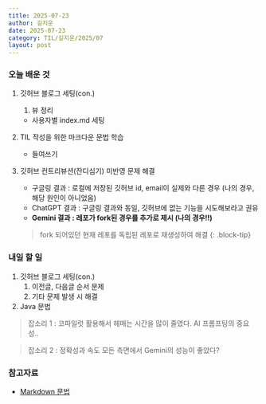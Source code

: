 ```yaml
---
title: 2025-07-23
author: 길지운
date: 2025-07-23
category: TIL/길지운/2025/07
layout: post
---
```


### 오늘 배운 것
1. 깃허브 블로그 세팅(con.)
   1. 뷰 정리
   - 사용자별 index.md 세팅

2. TIL 작성을 위한 마크다운 문법 학습
   - 들여쓰기

3. 깃허브 컨트리뷰션(잔디심기) 미반영 문제 해결
   - 구글링 결과 : 로컬에 저장된 깃허브 id, email이 실제와 다른 경우 (나의 경우, 해당 원인이 아니었음)
   - ChatGPT 결과 : 구글링 결과와 동일, 깃허브에 없는 기능을 시도해보라고 권유
   - **Gemini 결과 : 레포가 fork된 경우를 추가로 제시 (나의 경우!!)**

   > fork 되어있던 현재 레포를 독립된 레포로 재생성하여 해결
   {: .block-tip}

### 내일 할 일
1. 깃허브 블로그 세팅(con.)
   1. 이전글, 다음글 순서 문제
   2. 기타 문제 발생 시 해결
2. Java 문법


> 잡소리 1 : 코파일럿 활용해서 헤매는 시간을 많이 줄였다. AI 프롬프팅의 중요성..

> 잡소리 2 : 정확성과 속도 모든 측면에서 Gemini의 성능이 좋았다?


### 참고자료
- [Markdown 문법](https://inpa.tistory.com/entry/MarkDown-%F0%9F%93%9A-%EB%A7%88%ED%81%AC%EB%8B%A4%EC%9A%B4-%EB%AC%B8%EB%B2%95-%F0%9F%92%AF-%EC%A0%95%EB%A6%AC)